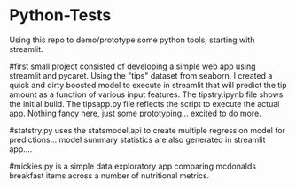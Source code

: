 # Python-Tests

Using this repo to demo/prototype some python tools, starting with streamlit. 

#first small project consisted of developing a simple web app using streamlit and pycaret. Using the "tips" dataset from seaborn, I created a quick and dirty boosted model to execute in streamlit that will predict the tip amount as a function of various input features. The tipstry.ipynb file shows the initial build. The tipsapp.py file reflects the script to execute the actual app. Nothing fancy here, just some prototyping... excited to do more.

#statstry.py uses the statsmodel.api to create multiple regression model for predictions... model summary statistics are also generated in streamlit app....


#mickies.py is a simple data exploratory app comparing mcdonalds breakfast items across a number of nutritional metrics. 
